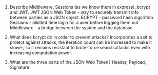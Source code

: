 <!-- Answers to the Short Answer Essay Questions go here -->

1.  Describe Middleware, Sessions (as we know them in express), bcrypt and JWT.
 JWT JSON Web Token - way to securely transmit info between parties as a JSON object.
 BCRYPT - password hash algorithm
 Sessions - allotted time login for a user before logging them out
 Middleware - a bridge between the system and the database
 
2.  What does bcrypt do in order to prevent attacks?
Incorporates a salt to protect against attacks, the iteration count can be increased to make it slower, so it remains resistant to brute-force search attacks even with increasing computation power.

3.  What are the three parts of the JSON Web Token?
Header, Payload, Signature
